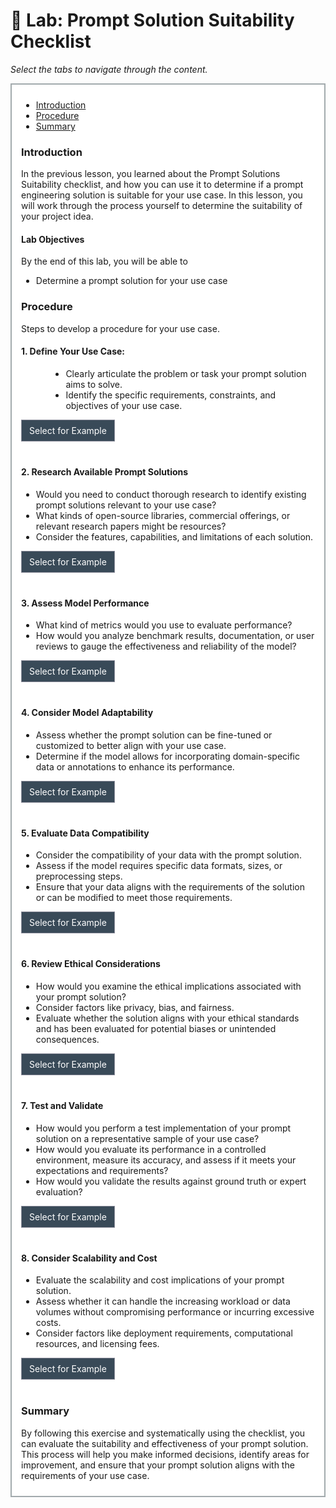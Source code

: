# 🔎 Lab: Prompt Solution Suitability Checklist 

<p><em>Select the tabs to navigate through the content.</em></p>
<div style="margin: 1em 0%; padding: 10px 15px; border: 2px solid #A2AAAD; background: #ffffff; font-size: 100%; overflow: auto;">
<div class="enhanceable_content tabs">
<ul>
<li><a href="#fragment-1">Introduction</a></li>
<li><a href="#fragment-2">Procedure</a></li>
<li><a href="#fragment-3">Summary</a></li>
</ul>
<div id="fragment-1" style="overflow: auto:;">
<h3>Introduction</h3>
<p>In the previous lesson, you learned about the Prompt Solutions Suitability checklist, and how you can use it to determine if a prompt engineering solution is suitable for your use case. In this lesson, you will work through the process yourself to determine the suitability of your project idea.&nbsp;</p>
<h4>Lab Objectives</h4>
<p>By the end of this lab, you will be able to&nbsp;</p>
<ul>
<li>Determine a prompt solution for your use case</li>
</ul>
</div>
<div id="fragment-2" style="overflow: auto:;">
<h3>Procedure</h3>
<p>Steps to develop a procedure for your use case.&nbsp;</p>
<h4>1. Define Your Use Case:</h4>
<ul>
<ul>
<li style="list-style-type: none;">
<ul style="list-style-type: disc;">
<li>Clearly articulate the problem or task your prompt solution aims to solve.</li>
<li>Identify the specific requirements, constraints, and objectives of your use case.</li>
</ul>
</li>
</ul>
</ul>
<details style="margin-bottom: 2.5rem;">
<summary style="display: inline-block; background: #394a58; border: 1px solid #8A8B99; padding: 0.5rem 0.75rem; cursor: pointer;"><span style="color: #ffffff;"> Select for Example</span></summary>
<p style="padding-left: 40px;">"My use case involves developing a chatbot for customer support to handle frequently asked questions and provide automated responses. The objective is to reduce response time and enhance customer satisfaction."</p>
</details>
<h4>2. Research Available Prompt Solutions</h4>
<ul>
<li>Would you need to conduct thorough research to identify existing prompt solutions relevant to your use case?</li>
<li>What kinds of open-source libraries, commercial offerings, or relevant research papers might be resources?</li>
<li>Consider the features, capabilities, and limitations of each solution.</li>
</ul>
<details style="margin-bottom: 2.5rem;">
<summary style="display: inline-block; background: #394a58; border: 1px solid #8A8B99; padding: 0.5rem 0.75rem; cursor: pointer;"><span style="color: #ffffff;"> Select for Example</span></summary>
<p style="padding-left: 40px;">"After conducting research, I found two open-source libraries and a commercial chatbot platform that could potentially fit my use case. One library has extensive documentation and positive user reviews, while the platform offers advanced features like natural language processing and sentiment analysis."</p>
</details>
<h4>3. Assess Model Performance</h4>
<ul>
<li>What kind of metrics would you use to evaluate performance?</li>
<li>How would you analyze benchmark results, documentation, or user reviews to gauge the effectiveness and reliability of the model?</li>
</ul>
<details style="margin-bottom: 2.5rem;">
<summary style="display: inline-block; background: #394a58; border: 1px solid #8A8B99; padding: 0.5rem 0.75rem; cursor: pointer;"><span style="color: #ffffff;"> Select for Example</span></summary>
<p style="padding-left: 40px;">"I could compare the performance metrics of the two libraries. For example, if Library A achieved a higher accuracy rate of 90% but had lower precision and recall scores and Library B, on the other hand, achieved an accuracy rate of 85% but had balanced precision and recall scores, I would know that I need to consider which metric is more crucial for my customer support use case."</p>
</details>
<h4>4. Consider Model Adaptability</h4>
<ul>
<li>Assess whether the prompt solution can be fine-tuned or customized to better align with your use case.</li>
<li>Determine if the model allows for incorporating domain-specific data or annotations to enhance its performance.</li>
</ul>
<details style="margin-bottom: 2.5rem;">
<summary style="display: inline-block; background: #394a58; border: 1px solid #8A8B99; padding: 0.5rem 0.75rem; cursor: pointer;"><span style="color: #ffffff;"> Select for Example</span></summary>
<p style="padding-left: 40px;">"Both libraries provide options for fine-tuning and customization. Library A allows me to incorporate additional training data to enhance its performance on specific FAQs related to my industry. Library B offers pre-trained models for customer support scenarios, which could save time in development."</p>
</details>
<h4>5. Evaluate Data Compatibility</h4>
<ul>
<li>Consider the compatibility of your data with the prompt solution.</li>
<li>Assess if the model requires specific data formats, sizes, or preprocessing steps.</li>
<li>Ensure that your data aligns with the requirements of the solution or can be modified to meet those requirements.</li>
</ul>
<details style="margin-bottom: 2.5rem;">
<summary style="display: inline-block; background: #394a58; border: 1px solid #8A8B99; padding: 0.5rem 0.75rem; cursor: pointer;"><span style="color: #ffffff;"> Select for Example</span></summary>
<p style="padding-left: 40px;">"The libraries have different data format requirements. Library A requires data to be in a specific JSON format, while Library B accepts plain text. I will need to convert my existing FAQs into the appropriate format for the chosen library."</p>
</details>
<h4>6. Review Ethical Considerations</h4>
<ul>
<li>How would you examine the ethical implications associated with your prompt solution?</li>
<li>Consider factors like privacy, bias, and fairness.</li>
<li>Evaluate whether the solution aligns with your ethical standards and has been evaluated for potential biases or unintended consequences.</li>
</ul>
<details style="margin-bottom: 2.5rem;">
<summary style="display: inline-block; background: #394a58; border: 1px solid #8A8B99; padding: 0.5rem 0.75rem; cursor: pointer;"><span style="color: #ffffff;"> Select for Example</span></summary>
<p style="padding-left: 40px;">"Ensuring fairness and avoiding biases are important to me. I need to carefully evaluate both the libraries and the data for potential biases in responses based on gender, race, or any other sensitive attributes. I will also look for any documentation on how the libraries handle user data privacy."</p>
</details>
<h4>7. Test and Validate</h4>
<ul>
<li>How would you perform a test implementation of your prompt solution on a representative sample of your use case?</li>
<li>How would you evaluate its performance in a controlled environment, measure its accuracy, and assess if it meets your expectations and requirements?</li>
<li>How would you validate the results against ground truth or expert evaluation?</li>
</ul>
<details style="margin-bottom: 2.5rem;">
<summary style="display: inline-block; background: #394a58; border: 1px solid #8A8B99; padding: 0.5rem 0.75rem; cursor: pointer;"><span style="color: #ffffff;"> Select for Example</span></summary>
<p style="padding-left: 40px;">"I will implement both libraries with a sample set of customer queries and evaluate their responses. I'll compare the accuracy of the chatbot's answers against expert evaluation and gather feedback from users to ensure the chosen solution meets their needs."</p>
</details>
<h4>8. Consider Scalability and Cost</h4>
<ul>
<li>Evaluate the scalability and cost implications of your prompt solution.</li>
<li>Assess whether it can handle the increasing workload or data volumes without compromising performance or incurring excessive costs.</li>
<li>Consider factors like deployment requirements, computational resources, and licensing fees.</li>
</ul>
<details style="margin-bottom: 2.5rem;">
<summary style="display: inline-block; background: #394a58; border: 1px solid #8A8B99; padding: 0.5rem 0.75rem; cursor: pointer;"><span style="color: #ffffff;"> Select for Example</span></summary>
<p style="padding-left: 40px;">"I need to assess the scalability and cost implications of the libraries. Library A requires more computational resources but offers a free open-source license, while Library B has a subscription-based pricing model but provides scalable cloud infrastructure. I'll need to weigh the pros and cons based on my budget and anticipated user demand."</p>
</details></div>
<div id="fragment-3" style="overflow: auto:;">
<h3>Summary</h3>
<p>By following this exercise and systematically using the checklist, you can evaluate the suitability and effectiveness of your prompt solution. This process will help you make informed decisions, identify areas for improvement, and ensure that your prompt solution aligns with the requirements of your use case.</p>
</div>
</div>
</div>